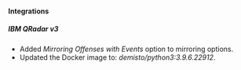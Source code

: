 
#### Integrations
##### IBM QRadar v3
- Added *Mirroring Offenses with Events* option to mirroring options. 
- Updated the Docker image to: *demisto/python3:3.9.6.22912*.
